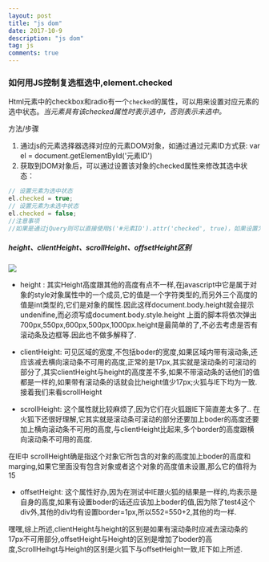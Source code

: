 ```yaml
---
layout: post
title: "js dom"
date: 2017-10-9
description: "js dom"
tag: js
comments: true
---
```

### 如何用JS控制复选框选中,element.checked

  Html元素中的checkbox和radio有一个`checked`的属性，可以用来设置对应元素的选中状态。_当元素具有该checked属性时表示选中，否则表示未选中。_

  方法/步骤
  1. 通过js的元素选择器选择对应的元素DOM对象，如通过通过元素ID方式获:
  var el = document.getElementById('元素ID')
  2. 获取到DOM对象后，可以通过设置该对象的checked属性来修改其选中状态：
  ```js
  // 设置元素为选中状态
  el.checked = true;
  // 设置元素为未选中状态
  el.checked = false;
  //注意事项
  //如果是通过jQuery则可以直接使用$('#元素ID').attr('checked', true)，如果设置为未选中则后面值改为false即可
  ```
##### height、clientHeight、scrollHeight、offsetHeight区别
  ![](imgs/height.gif)
  - height :
  其实Height高度跟其他的高度有点不一样,在javascript中它是属于对象的style对象属性中的一个成员,它的值是一个字符类型的,而另外三个高度的值是int类型的,它们是对象的属性.因此这样document.body.height就会提示undenifine,而必须写成document.body.style.height
  上面的脚本将依次弹出700px,550px,600px,500px,1000px.height是最简单的了,不必去考虑是否有滚动条及边框等.因此也不做多解释了.

  - clientHeight:
  可见区域的宽度,不包括boder的宽度,如果区域内带有滚动条,还应该减去横向滚动条不可用的高度,正常的是17px,其实就是滚动条的可滚动的部分了,其实clientHeight与height的高度差不多,如果不带滚动条的话他们的值都是一样的,如果带有滚动条的话就会比height值少17px;火狐与IE下均为一致.
  接着我们来看scrollHeight

  - scrollHeight:
  这个属性就比较麻烦了,因为它们在火狐跟IE下简直差太多了..
  在火狐下还很好理解,它其实就是滚动条可滚动的部分还要加上boder的高度还要加上横向滚动条不可用的高度,与clientHeight比起来,多个border的高度跟横向滚动条不可用的高度.

  在IE中 scrollHeight确是指这个对象它所包含的对象的高度加上boder的高度和marging,如果它里面没有包含对象或者这个对象的高度值未设置,那么它的值将为15

  - offsetHeight:
  这个属性好办,因为在测试中IE跟火狐的结果是一样的,均表示是自身的高度,如果有设置boder的话还应该加上boder的值,因为除了test4这个div外,其他的div均有设置border=1px,所以552=550+2,其他的均一样.

  嘿嘿,综上所述,clientHeight与height的区别是如果有滚动条时应减去滚动条的17px不可用部分,offsetHeight与Height的区别是增加了boder的高度,ScrollHeihgt与Height的区别是火狐下与offsetHeight一致,IE下如上所述.
